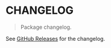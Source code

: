 # CHANGELOG

> Package changelog.

See [GitHub Releases](https://github.com/stdlib-js/blas-base-sdsdot/releases) for the changelog.